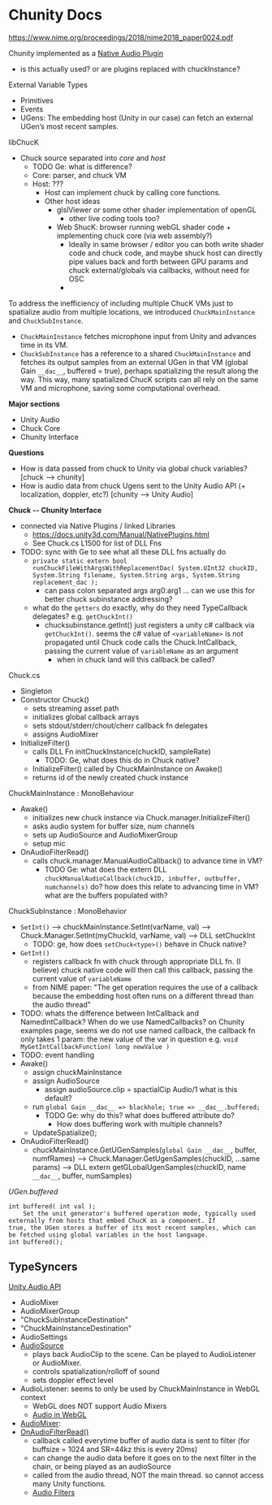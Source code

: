 # Chunity Docs

https://www.nime.org/proceedings/2018/nime2018_paper0024.pdf

Chunity implemented as a [Native Audio Plugin](https://docs.unity3d.com/Manual/AudioMixerNativeAudioPlugin.html)
- is this actually used? or are plugins replaced with chuckInstance?


External Variable Types
- Primitives
- Events
- UGens: The embedding host (Unity in our case) can fetch an external UGen’s most recent samples.

libChucK
- Chuck source separated into *core* and *host* 
  - TODO Ge: what is difference?
  - Core: parser, and chuck VM
  - Host: ???
    - Host can implement chuck by calling core functions.
    - Other host ideas
      - glslViewer or some other shader implementation of openGL
        - other live coding tools too?
      - Web ShucK: browser running webGL shader code + implementing chuck core (via web assembly?)
        - Ideally in same browser / editor you can both write shader code and chuck code, and maybe shuck host can directly pipe values back and forth between GPU params and chuck external/globals via callbacks, without need for OSC
        - 
To address the inefficiency of including multiple ChucK VMs just to spatialize audio from multiple locations, we introduced `ChuckMainInstance` and `ChuckSubInstance`.
- `ChuckMainInstance` fetches microphone input from Unity and advances time in its VM. 
- `ChuckSubInstance` has a reference to a shared `ChuckMainInstance` and fetches its output samples from an external UGen in that VM (global Gain `__dac__`, buffered = true), perhaps spatializing the result along the way. This way, many spatialized ChucK scripts can all rely on the same VM and microphone, saving some computational overhead.


**Major sections**
- Unity Audio
- Chuck Core
- Chunity Interface

**Questions**
- How is data passed from chuck to Unity via global chuck variables? [chuck --> chunity]
- How is audio data from chuck Ugens sent to the Unity Audio API (+ localization, doppler, etc?) [chunity --> Unity Audio]

**Chuck -- Chunity Interface**
- connected via Native Plugins / linked Libraries 
  - https://docs.unity3d.com/Manual/NativePlugins.html
  - See Chuck.cs L1500 for list of DLL Fns
- TODO: sync with Ge to see what all these DLL fns actually do
  - `private static extern bool runChuckFileWithArgsWithReplacementDac( System.UInt32 chuckID, System.String filename, System.String args, System.String replacement_dac );`
      - can pass colon separated args arg0:arg1 ... can we use this for better chuck subinstance addressing?
  - what do the `getters` do exactly, why do they need TypeCallback delegates? e.g. `getChuckInt()`
    -  chucksubinstance.getInt() just registers a unity c# callback via `getChuckInt()`. seems the c# value of `<variableName>` is not propagated until Chuck code calls the Chuck.IntCallback, passing the current value of `variableName` as an argument
       -  when in chuck land will this callback be called? 



Chuck.cs
- Singleton
- Constructor Chuck()
  - sets streaming asset path
  - initializes global callback arrays
  - sets stdout/stderr/chout/cherr callback fn delegates
  - assigns AudioMixer
- InitializeFilter()
  - calls DLL Fn initChuckInstance(chuckID, sampleRate)
    - TODO: Ge, what does this do in Chuck native?
  - InitializeFilter() called by ChuckMainInstance on Awake()
  - returns id of the newly created chuck instance



ChuckMainInstance : MonoBehaviour
- Awake()
  - initializes new chuck instance via Chuck.manager.InitializeFilter()
  - asks audio system for buffer size, num channels
  - sets up AudioSource and AudioMixerGroup
  - setup mic
- OnAudioFilterRead()
  - calls chuck.manager.ManualAudioCallback() to advance time in VM?
    - TODO Ge: what does the extern DLL `chuckManualAudioCallback(chuckID, inbuffer, outbuffer, numchannels)` do? how does this relate to advancing time in VM? what are the buffers populated with? 



ChuckSubInstance : MonoBehavior
- `SetInt()` --> chuckMainInstance.SetInt(varName, val) --> Chuck.Manager.SetInt(myChuckId, varName, val) --> DLL setChuckInt
  - TODO: ge, how does `setChuck<type>()` behave in Chuck native?
- `GetInt()`
  - registers callback fn with chuck through appropriate DLL fn. (I believe) chuck native code will then call this callback, passing the current value of `variableName`
  - from NIME paper: "The get operation requires the use of a callback because the embedding host often runs on a different thread than the audio thread"
- TODO: whats the difference between IntCallback and NamedIntCallback? When do we use NamedCallbacks? on Chunity examples page, seems we do not use named callback, the callback fn only takes 1 param: the new value of the var in question e.g. `void MyGetIntCallbackFunction( long newValue )`
- TODO: event handling
- Awake()
  - assign chuckMainInstance
  - assign AudioSource
    - assign audioSource.clip = spactialCip Audio/1 what is this default?
  - run `global Gain __dac__ => blackhole; true => __dac__.buffered;`
    - TODO Ge: why do this? what does buffered attribute do?
      - How does buffering work with multiple channels? 
  - UpdateSpatialize();
- OnAudioFilterRead()
  - chuckMainInstance.GetUGenSamples(`global Gain __dac__`, buffer, numfRames) --> Chuck.Manager.GetUgenSamples(chuckID, ...same params) --> DLL extern getGLobalUgenSamples(chuckID, name `__dac__`, buffer, numSamples)



*UGen.buffered*
```
int buffered( int val );
    Set the unit generator's buffered operation mode, typically used externally from hosts that embed ChucK as a component. If
true, the UGen stores a buffer of its most recent samples, which can be fetched using global variables in the host language.
int buffered();

```

TypeSyncers
- 


[Unity Audio API](https://docs.unity3d.com/Manual/Audio.html)
- AudioMixer
- AudioMixerGroup
- "ChuckSubInstanceDestination"
- "ChuckMainInstanceDestination"
- AudioSettings
- [AudioSource](https://docs.unity3d.com/Manual/class-AudioSource.html)
  - plays back AudioClip to the scene. Can be played to AudioListener or AudioMixer.
  - controls spatialization/rolloff of sound 
  - sets doppler effect level
- AudioListener: seems to only be used by ChuckMainInstance in WebGL context
  - WebGL does NOT support Audio Mixers
  - [Audio in WebGL](https://docs.unity3d.com/Manual/webgl-audio.html)
- [AudioMixer](https://docs.unity3d.com/Manual/AudioMixer.html): 
- [OnAudioFilterRead()](https://docs.unity3d.com/ScriptReference/MonoBehaviour.OnAudioFilterRead.html)
  - callback called everytime buffer of audio data is sent to filter (for buffsize = 1024 and SR=44kz this is every 20ms)
  - can change the audio data before it goes on to the next filter in the chain, or being played as an audioSource
  - called from the audio thread, NOT the main thread. so cannot access many Unity functions. 
  - [Audio Filters](https://docs.unity3d.com/Manual/class-AudioEffect.html)



